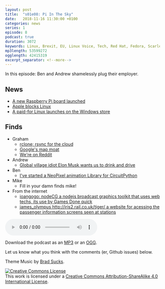 ```yaml
---
layout: post
title:  "s01e08: Pi In The Sky"
date:   2018-11-16 11:30:00 +0100
categories: news
series: 1
episode: 8
podcast: true
duration: 3072
keywords: Linux, Brexit, EU, Linux Voice, Tech, Red Hat, Fedora, Scarlet cap, IBM
mp3length: 53599272
ogglength: 42415319
excerpt_separator: <!--more-->
---
```


In this episode: Ben and Andrew shamelessly plug their employer.

<!--more-->

## News
* [A new Raspberry Pi board launched](https://www.raspberrypi.org/blog/new-product-raspberry-pi-3-model-a/) 
* [Apple blocks Linux](https://www.phoronix.com/scan.php?page=news_item&px=Apple-T2-Blocks-Linux-UEFI)
* [A paid-for Linux launches on the Windows store](https://www.microsoft.com/en-gb/p/wlinux/9nv1gv1pxz6p?activetab=pivot:overviewtab
)

## Finds
* Graham
  * [rclone; rsync for the cloud](https://rclone.org/)
  * [Google's map moat](https://www.justinobeirne.com/google-maps-moat/)
  * [We're on Reddit](https://www.reddit.com/r/BugReportPodcast/)
* Andrew 
  * [Global village idiot Elon Musk wants us to drink and drive](https://www.theguardian.com/technology/2018/nov/13/mexico-tequila-council-elon-musk-teslaquila)
* Ben
  * [I've started a NeoPixel animation Library for CircuitPython](https://github.com/benevpi/CircuitPythonAnimations)
* Mike
  * Fill in your damn finds mike!
* From the internet
  * [ioangogo: nodeCG a nodejs broadcast graphics toolkit that uses web techs, its use by Games Done quick](https://nodecg.com)
  * [james_olympus http://iris2.rail.co.uk/tiger/ a website for acessing the passenger information screens seen at stations]( http://iris2.rail.co.uk/tiger/)
  
<audio controls>
  <source src="http://bugreport.co.uk/assets/bugreport_s1e8.ogg" type="audio/ogg">
  <source src="http://bugreport.co.uk/assets/bugreport_s1e8.mp3" type="audio/mpeg">
</audio>

Download the podcast as an [MP3](http://bugreport.co.uk/assets/bugreport_s1e8.mp3) or an [OGG](http://bugreport.co.uk/assets/bugreport_s1e8.ogg).

Let us know what you think with the comments (er, Github issues) below.

Theme Music by [Brad Sucks](http://www.bradsucks.net/).

<a rel="license" href="http://creativecommons.org/licenses/by-sa/4.0/"><img alt="Creative Commons License" style="border-width:0" src="https://i.creativecommons.org/l/by-sa/4.0/88x31.png" /></a><br />This work is licensed under a <a rel="license"  href="http://creativecommons.org/licenses/by-sa/4.0/">Creative Commons Attribution-ShareAlike 4.0 International License</a>.

